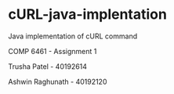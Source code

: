 # cURL-java-implentation
Java implementation of cURL command

COMP 6461 - Assignment 1

Trusha Patel - 40192614

Ashwin Raghunath - 40192120
